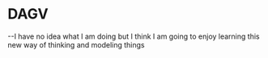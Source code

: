# DAGV
--I have no idea what I am doing but I think I am going to enjoy learning this new way of thinking and modeling things
